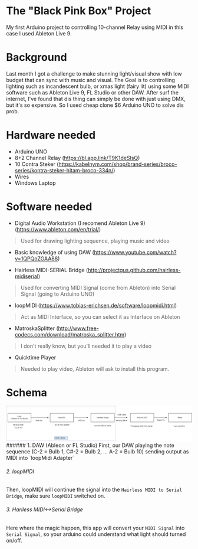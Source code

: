 # The "Black Pink Box" Project
My first Arduino project to controlling 10-channel Relay using MIDI in this case I used Ableton Live 9.

# Background 
Last month I got a challenge to make stunning light/visual show with low budget that can sync with music and visual. The Goal is to controlling lighting such as incandescent bulb, or xmas light (fairy lit) using some MIDI software such as Ableton Live 9, FL Studio or other DAW. After surf the internet, I've found that dis thing can simply be done with just using DMX, but it's so expensive. So I used cheap clone $6 Arduino UNO to solve dis prob.

# Hardware needed
- Arduino UNO
- 8+2 Channel Relay (https://bl.app.link/T9K1deSIsQ)
- 10 Contra Steker (https://kabelnym.com/shop/brand-series/broco-series/kontra-steker-hitam-broco-334n/)
- Wires
- Windows Laptop

# Software needed
- Digital Audio Workstation (I recomend Ableton Live 9) (https://www.ableton.com/en/trial/)
> Used for drawing lighting sequence, playing music and video

- Basic knowledge of using DAW (https://www.youtube.com/watch?v=1QPQoZGAA88)

- Hairless MIDI-SERIAL Bridge (http://projectgus.github.com/hairless-midiserial)
> Used for converting MIDI Signal (come from Ableton) into Serial Signal (going to Arduino UNO)

- loopMIDI (https://www.tobias-erichsen.de/software/loopmidi.html)
> Act as MIDI Interface, so you can select it as Interface on Ableton

- MatroskaSplitter (http://www.free-codecs.com/download/matroska_splitter.htm)
> I don't really know, but you'll needed it to play a video 

- Quicktime Player 
> Needed to play video, Ableton will ask to install this program.

# Schema
<img src="https://raw.githubusercontent.com/elybin/Black-Pink-Box/master/process%20diagram%20The%20Black%20Pink%20Box%20(1).jpg">
###### 1. DAW (Ableon or FL Studio)
First, our DAW playing the note sequence (C-2 = Bulb 1, C#-2 = Bulb 2, ... A-2 = Bulb 10) sending output as MIDI into `loopMidi Adapter`

###### 2. loopMIDI
Then, loopMIDI will continue the signal into the `Hairless MIDI to Serial Bridge`, make sure `loopMIDI` switched on.

###### 3. Hariless MIDI<->Serial Bridge
Here where the magic happen, this app will convert your `MIDI Signal` into `Serial Signal`, so your arduino could understand what light should turned on/off.


